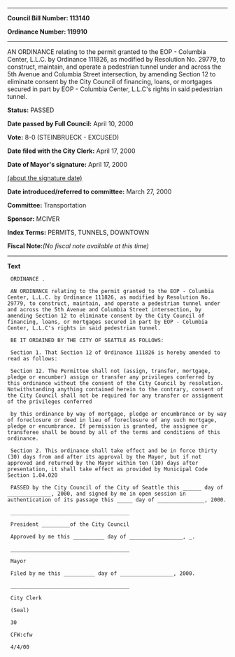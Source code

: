 

********

**Council Bill Number: 113140**
   
**Ordinance Number: 119910**
********

 AN ORDINANCE relating to the permit granted to the EOP - Columbia Center, L.L.C. by Ordinance 111826, as modified by Resolution No. 29779, to construct, maintain, and operate a pedestrian tunnel under and across the 5th Avenue and Columbia Street intersection, by amending Section 12 to eliminate consent by the City Council of financing, loans, or mortgages secured in part by EOP - Columbia Center, L.L.C's rights in said pedestrian tunnel.

**Status:** PASSED
   
**Date passed by Full Council:** April 10, 2000
   
**Vote:** 8-0 (STEINBRUECK - EXCUSED)
   
**Date filed with the City Clerk:** April 17, 2000
   
**Date of Mayor's signature:** April 17, 2000
   
[(about the signature date)](/~public/approvaldate.htm)
   
   
   
**Date introduced/referred to committee:** March 27, 2000
   
**Committee:** Transportation
   
**Sponsor:** MCIVER
   
   
**Index Terms:** PERMITS, TUNNELS, DOWNTOWN

**Fiscal Note:**_(No fiscal note available at this time)_

********

**Text**
   
```
 ORDINANCE .

 AN ORDINANCE relating to the permit granted to the EOP - Columbia Center, L.L.C. by Ordinance 111826, as modified by Resolution No. 29779, to construct, maintain, and operate a pedestrian tunnel under and across the 5th Avenue and Columbia Street intersection, by amending Section 12 to eliminate consent by the City Council of financing, loans, or mortgages secured in part by EOP - Columbia Center, L.L.C's rights in said pedestrian tunnel.

 BE IT ORDAINED BY THE CITY OF SEATTLE AS FOLLOWS:

 Section 1. That Section 12 of Ordinance 111826 is hereby amended to read as follows:

 Section 12. The Permittee shall not (assign, transfer, mortgage, pledge or encumber) assign or transfer any privileges conferred by this ordinance without the consent of the City Council by resolution. Notwithstanding anything contained herein to the contrary, consent of the City Council shall not be required for any transfer or assignment of the privileges conferred

 by this ordinance by way of mortgage, pledge or encumbrance or by way of foreclosure or deed in lieu of foreclosure of any such mortgage, pledge or encumbrance. If permission is granted, the assignee or transferee shall be bound by all of the terms and conditions of this ordinance.

 Section 2. This ordinance shall take effect and be in force thirty (30) days from and after its approval by the Mayor, but if not approved and returned by the Mayor within ten (10) days after presentation, it shall take effect as provided by Municipal Code Section 1.04.020

 PASSED by the City Council of the City of Seattle this ______ day of ______________, 2000, and signed by me in open session in authentication of its passage this _____ day of _______________, 2000.

 ______________________________________

 President _________of the City Council

 Approved by me this __________ day of _________________, _.

 ______________________________________

 Mayor

 Filed by me this __________ day of _________________, 2000.

 ______________________________________

 City Clerk

 (Seal)

 30

 CFW:cfw

 4/4/00

```
